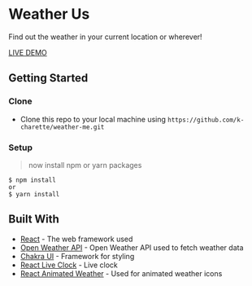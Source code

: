 # Weather Us

Find out the weather in your current location or wherever! 

[LIVE DEMO](https://weather-us.netlify.app/)

## Getting Started

### Clone

- Clone this repo to your local machine using `https://github.com/k-charette/weather-me.git`

### Setup

> now install npm or yarn packages

```shell
$ npm install
or
$ yarn install
```

## Built With

* [React](https://reactjs.org/) - The web framework used
* [Open Weather API](https://openweathermap.org/api) - Open Weather API used to fetch weather data
* [Chakra UI](https://chakra-ui.com/) - Framework for styling
* [React Live Clock](https://www.npmjs.com/package/react-live-clock) - Live clock
* [React Animated Weather](https://www.npmjs.com/package/react-animated-weather) - Used for animated weather icons 

